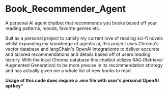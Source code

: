 # Book_Recommender_Agent
A personal AI agent chatbot that recommends you books based off your reading patterns, moods, favorite genres etc.

Buit as a personal project to satisfy my current love of reading sci-fi novels whilst expanding my knowledge of agentic ai, this project uses Chroma's vector database and langChain's OpenAI integrationto to deliver accurate and tailored recommendations and details based off of users reading history. With the local Chroma database this chatbot utilizes RAG (Retrieval Augmented Generation) to be more precise in its recommendation strategy and has actually given me a whole list of new books to read.

**Usage of this code does require a .env file with user's personal OpenAI api key*** 


